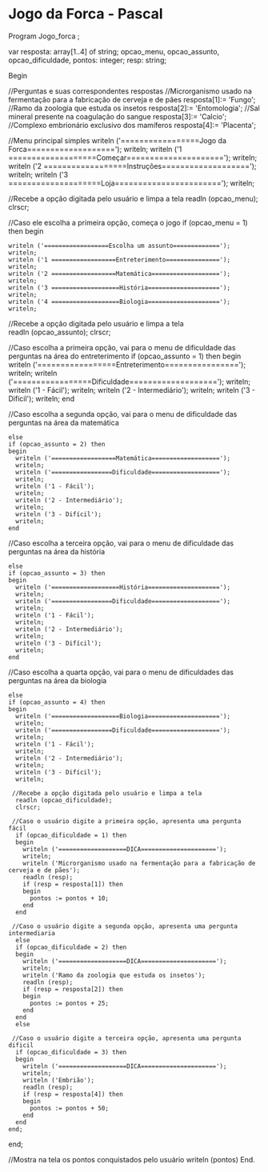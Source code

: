 # Jogo da Forca - Pascal
Program Jogo_forca ;

var
resposta: array[1..4] of string;
opcao_menu, opcao_assunto, opcao_dificuldade, pontos: integer;
resp: string;

Begin

 //Perguntas e suas correspondentes respostas 
  //Microrganismo usado na fermentação para a fabricação de cerveja e de pães
  resposta[1]:= 'Fungo';
  //Ramo da zoologia que estuda os insetos
  resposta[2]:= 'Entomologia';
  //Sal mineral presente na coagulação do sangue
  resposta[3]:= 'Calcio';
  //Complexo embrionário exclusivo dos mamíferos
  resposta[4]:= 'Placenta';
  
 //Menu principal simples 
  writeln ('=================Jogo da Forca===================');
  writeln;
  writeln ('1 ===================Começar=====================');
  writeln;
  writeln ('2 ==================Instruções===================');
  writeln;
  writeln ('3 ====================Loja=======================');
  writeln;
  
 //Recebe a opção digitada pelo usuário e limpa a tela 
  readln (opcao_menu);
  clrscr;
  
 //Caso ele escolha a primeira opção, começa o jogo 
  if (opcao_menu = 1) then
  begin
    
    writeln ('==================Escolha um assunto=============');
    writeln;
    writeln ('1 ==================Entreterimento===============');
    writeln;
    writeln ('2 ==================Matemática===================');
    writeln;
    writeln ('3 ===================História====================');
    writeln;
    writeln ('4 ===================Biologia====================');
    writeln;
    
   //Recebe a opção digitada pelo usuário e limpa a tela  
    readln (opcao_assunto);
    clrscr;
   
   //Caso escolha a primeira opção, vai para o menu de dificuldade das perguntas na área do entreterimento
    if (opcao_assunto = 1) then
    begin
      writeln ('=================Entreterimento================');
      writeln;
      writeln ('=================Dificuldade===================');
      writeln;
      writeln ('1 - Fácil');
      writeln;
      writeln ('2 - Intermediário');
      writeln;
      writeln ('3 - Difícil');
      writeln;
    end
  
  //Caso escolha a segunda opção, vai para o menu de dificuldade das perguntas na área da matemática
    
    else
    if (opcao_assunto = 2) then
    begin
      writeln ('==================Matemática===================');
      writeln;
      writeln ('=================Dificuldade===================');
      writeln;
      writeln ('1 - Fácil');
      writeln;
      writeln ('2 - Intermediário');
      writeln;
      writeln ('3 - Difícil');
      writeln;
    end
   
  //Caso escolha a terceira opção, vai para o menu de dificuldade das perguntas na área da história
   
    else
    if (opcao_assunto = 3) then
    begin
      writeln ('===================História====================');
      writeln;
      writeln ('=================Dificuldade===================');
      writeln;
      writeln ('1 - Fácil');
      writeln;
      writeln ('2 - Intermediário');
      writeln;
      writeln ('3 - Difícil');
      writeln;
    end
   
  //Caso escolha a quarta opção, vai para o menu de dificuldades das perguntas na área da biologia
   
    else
    if (opcao_assunto = 4) then
    begin
      writeln ('===================Biologia====================');
      writeln;
      writeln ('=================Dificuldade===================');
      writeln;
      writeln ('1 - Fácil');
      writeln;
      writeln ('2 - Intermediário');
      writeln;
      writeln ('3 - Difícil');
      writeln;
      
     //Recebe a opção digitada pelo usuário e limpa a tela  
      readln (opcao_dificuldade);
      clrscr;
      
     //Caso o usuário digite a primeira opção, apresenta uma pergunta fácil 
      if (opcao_dificuldade = 1) then
      begin
        writeln ('===================DICA=====================');
        writeln;
        writeln ('Microrganismo usado na fermentação para a fabricação de cerveja e de pães');
        readln (resp);
        if (resp = resposta[1]) then
        begin
          pontos := pontos + 10;
        end
      end
     
     //Caso o usuário digite a segunda opção, apresenta uma pergunta intermediaria
      else
      if (opcao_dificuldade = 2) then
      begin
        writeln ('===================DICA=====================');
        writeln;
        writeln ('Ramo da zoologia que estuda os insetos');
        readln (resp);
        if (resp = resposta[2]) then
        begin
          pontos := pontos + 25;
        end
      end
      else
      
     //Caso o usuário digite a terceira opção, apresenta uma pergunta dificil
      if (opcao_dificuldade = 3) then
      begin
        writeln ('===================DICA=====================');
        writeln;
        writeln ('Embrião');
        readln (resp);
        if (resp = resposta[4]) then
        begin
          pontos := pontos + 50;
        end
      end
    end;
  end;
  
  //Mostra na tela os pontos conquistados pelo usuário
  writeln (pontos)
End.
